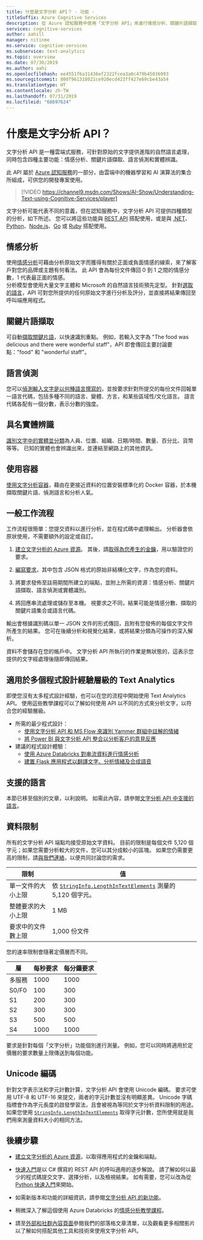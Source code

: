 ```yaml
---
title: 什麼是文字分析 API？ - 功能 -
titleSuffix: Azure Cognitive Services
description: 從 Azure 認知服務中使用「文字分析 API」來進行情感分析、關鍵片語擷取、語言偵測和實體辨識。
services: cognitive-services
author: aahill
manager: nitinme
ms.service: cognitive-services
ms.subservice: text-analytics
ms.topic: overview
ms.date: 07/30/2019
ms.author: aahi
ms.openlocfilehash: ee4551f6a31436ef2322fcea3a0c479b45036993
ms.sourcegitcommit: 800f961318021ce920ecd423ff427e69cbe43a54
ms.translationtype: HT
ms.contentlocale: zh-TW
ms.lasthandoff: 07/31/2019
ms.locfileid: "68697624"
---
```

# <a name="what-is-the-text-analytics-api"></a>什麼是文字分析 API？

文字分析 API 是一種雲端式服務，可針對原始的文字提供進階的自然語言處理，同時包含四種主要功能：情感分析、關鍵片語擷取、語言偵測和實體辨識。

此 API 屬於 [Azure 認知服務](https://docs.microsoft.com/azure/cognitive-services/)的一部分，由雲端中的機器學習和 AI 演算法的集合所組成，可供您的開發專案使用。

> [!VIDEO https://channel9.msdn.com/Shows/AI-Show/Understanding-Text-using-Cognitive-Services/player]

文字分析可能代表不同的意義，但在認知服務中，文字分析 API 可提供四種類型的分析，如下所述。 您可以將這些功能與 [REST API](https://westus.dev.cognitive.microsoft.com/docs/services/TextAnalytics-V2-1/) 搭配使用，或是與 [.NET](quickstarts/csharp.md)、[Python](quickstarts/python-sdk.md)、[Node.js](quickstarts/nodejs-sdk.md)、[Go](quickstarts/go-sdk.md) 或 [Ruby](quickstarts/ruby-sdk.md) 搭配使用。

## <a name="sentiment-analysis"></a>情感分析
使用[情感分析](how-tos/text-analytics-how-to-sentiment-analysis.md)可藉由分析原始文字而獲得有關於正面或負面情感的線索，來了解客戶對您的品牌或主題有何看法。 此 API 會為每份文件傳回 0 到 1 之間的情感分數，1 代表最正面的情感。<br /> 分析模型會使用大量文字主體和 Microsoft 的自然語言技術預先定型。 針對[選取的語言](text-analytics-supported-languages.md)，API 可對您所提供的任何原始文字進行分析及評分，並直接將結果傳回至呼叫端應用程式。

## <a name="key-phrase-extraction"></a>關鍵片語擷取
可自動[擷取關鍵片語](how-tos/text-analytics-how-to-keyword-extraction.md)，以快速識別重點。 例如，若輸入文字為 "The food was delicious and there were wonderful staff"，API 即會傳回主要討論要點："food" 和 "wonderful staff"。

## <a name="language-detection"></a>語言偵測
您可以[偵測輸入文字是以何種語言撰寫的](how-tos/text-analytics-how-to-language-detection.md)，並按要求針對所提交的每份文件回報單一語言代碼，包括多種不同的語言、變體、方言，和某些區域性/文化語言。 語言代碼各配有一個分數，表示分數的強度。

## <a name="named-entity-recognition"></a>具名實體辨識
[識別文字中的實體並分類](how-tos/text-analytics-how-to-entity-linking.md)為人員、位置、組織、日期/時間、數量、百分比、貨幣等等。 已知的實體也會辨識出來，並連結至網路上的其他資訊。

## <a name="use-containers"></a>使用容器

[使用文字分析容器](how-tos/text-analytics-how-to-install-containers.md)，藉由在更接近資料的位置安裝標準化的 Docker 容器，於本機擷取關鍵片語、偵測語言和分析人氣。

## <a name="typical-workflow"></a>一般工作流程

工作流程很簡單：您提交資料以進行分析，並在程式碼中處理輸出。 分析器會依原狀使用，不需要額外的設定或自訂。

1. [建立文字分析的 Azure 資源](../cognitive-services-apis-create-account.md)。 其後，請[取得為您產生的金鑰](../cognitive-services-apis-create-account.md#get-the-keys-for-your-resource)，用以驗證您的要求。

2. [編寫要求](how-tos/text-analytics-how-to-call-api.md#json-schema)，其中包含 JSON 格式的原始非結構化文字，作為您的資料。

3. 將要求發佈至註冊期間所建立的端點，並附上所需的資源：情感分析、關鍵片語擷取、語言偵測或實體識別。

4. 將回應串流處理或儲存至本機。 視要求之不同，結果可能是情感分數、擷取的關鍵片語集合或語言代碼。

輸出會根據識別碼以單一 JSON 文件的形式傳回，且附有您發佈的每個文字文件所產生的結果。 您可在後續分析和視覺化結果，或將結果分類為可操作的深入解析。

資料不會儲存在您的帳戶中。 文字分析 API 所執行的作業是無狀態的，這表示您提供的文字經處理後隨即傳回結果。

## <a name="text-analytics-for-multiple-programming-experience-levels"></a>適用於多個程式設計經驗層級的 Text Analytics

即使您沒有太多程式設計經驗，也可以在您的流程中開始使用 Text Analytics API。 使用這些教學課程可以了解如何使用 API 以不同的方式來分析文字，以符合您的經驗層級。 

* 所需的最少程式設計：
    * [使用文字分析 API 和 MS Flow 來識別 Yammer 群組中註解的情緒](https://docs.microsoft.com/Yammer/integrate-yammer-with-other-apps/sentiment-analysis-flow-azure?toc=%2F%2Fazure%2Fcognitive-services%2Ftext-analytics%2Ftoc.json&bc=%2F%2Fazure%2Fbread%2Ftoc.json)
    * [將 Power BI 與文字分析 API 整合以分析客戶的意見反應](tutorials/tutorial-power-bi-key-phrases.md)
* 建議的程式設計體驗：
    * [使用 Azure Databricks 對串流資料進行情感分析](https://docs.microsoft.com/azure/azure-databricks/databricks-sentiment-analysis-cognitive-services?toc=%2F%2Fazure%2Fcognitive-services%2Ftext-analytics%2Ftoc.json&bc=%2F%2Fazure%2Fbread%2Ftoc.json)
    * [建置 Flask 應用程式以翻譯文字、分析情緒及合成語音](https://docs.microsoft.com/azure/cognitive-services/translator/tutorial-build-flask-app-translation-synthesis?toc=%2F%2Fazure%2Fcognitive-services%2Ftext-analytics%2Ftoc.json&bc=%2F%2Fazure%2Fbread%2Ftoc.json)


<a name="supported-languages"></a>

## <a name="supported-languages"></a>支援的語言

本節已移至個別的文章，以利說明。 如需此內容，請參閱[文字分析 API 中支援的語言](text-analytics-supported-languages.md)。

<a name="data-limits"></a>

## <a name="data-limits"></a>資料限制

所有的文字分析 API 端點均接受原始文字資料。 目前的限制是每個文件 5,120 個字元；如果您需要分析較大的文件，您可以其分成較小的區塊。 如果您仍需要更高的限制，請[與我們連絡](https://azure.microsoft.com/overview/sales-number/)，以便共同討論您的需求。

| 限制 | 值 |
|------------------------|---------------|
| 單一文件的大小上限 | 依 [`StringInfo.LengthInTextElements`](https://docs.microsoft.com/dotnet/api/system.globalization.stringinfo.lengthintextelements) 測量的 5,120 個字元。 |
| 整體要求的大小上限 | 1 MB |
| 要求中的文件數上限 | 1,000 份文件 |

您的速率限制會隨著定價層而不同。

| 層          | 每秒要求 | 每分鐘要求 |
|---------------|---------------------|---------------------|
| 多服務 | 1000                | 1000                |
| S0/F0         | 100                 | 300                 |
| S1            | 200                 | 300                 |
| S2            | 300                 | 300                 |
| S3            | 500                 | 500                 |
| S4            | 1000                | 1000                |

要求是針對每個「文字分析」功能個別進行測量。 例如，您可以同時將適用於定價層的要求數量上限傳送到每個功能。      

## <a name="unicode-encoding"></a>Unicode 編碼

針對文字表示法和字元計數計算，文字分析 API 會使用 Unicode 編碼。 要求可使用 UTF-8 和 UTF-16 來提交，兩者的字元計數並沒有明顯差異。 Unicode 字碼指標會作為字元長度的啟發學習法，且會被視為等同於文字分析資料限制的用途。 如果您使用 [`StringInfo.LengthInTextElements`](https://docs.microsoft.com/dotnet/api/system.globalization.stringinfo.lengthintextelements) 取得字元計數，您所使用就是我們用來測量資料大小的相同方法。

## <a name="next-steps"></a>後續步驟

+ [建立文字分析的 Azure 資源](../cognitive-services-apis-create-account.md)，以取得應用程式的金鑰和端點。

+ [快速入門](quickstarts/csharp.md)是以 C# 撰寫的 REST API 的呼叫適用的逐步解說。 請了解如何以最少的程式碼提交文字、選擇分析，以及檢視結果。 如有需要，您可以改為從 [Python 快速入門](quickstarts/python.md)來開始。

+ 如需新版本和功能的詳細資訊，請參閱[文字分析 API 的新功能](whats-new.md)。

+ 稍微深入了解這個使用 Azure Databricks 的[情感分析教學課程](https://docs.microsoft.com/azure/azure-databricks/databricks-sentiment-analysis-cognitive-services)。

+ 請至[外部和社群內容頁面](text-analytics-resource-external-community.md)參閱我們的部落格文章清單，以及觀看更多相關影片以了解如何搭配其他工具和技術來使用文字分析 API。
